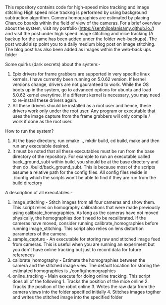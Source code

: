 This repository contains code for high-speed mice tracking and image stitching
High speed mice trackng is performed by using background subtraction algorithm.
Camera homographies are estimated by placing Charuco boards within the field
of view of the cameras. For a brief overview about the system, visit my portfolio
(https://senthilpalanisamy.github.io./) and visit the post under high speed 
image stitching and mice tracking (A backup for the same has been added under 
the folder web-backups). The post would alsp point you to a daily medium blog 
post on image stitching. The blog post has also been added as images 
within the web-back ups folder

Some quirks (dark secrets) about the system:-
1. Epix drivers for frame grabbers are supported in very specific linux kernels. 
   I have currently been running on 5.0.62 version. If kernel versions change, 
   drivers are not gauranteed to work. While the OS boots up in the system,
   go to advanced options for ubuntu and load 5.0.62 kernel everytime.
   If a different kernel is necessary, you may need to re-install these 
   drivers again.
2. All these drivers should be installed as a root user and hence, these drivers
   work only under the root user. Any program or executable that uses the 
   image capture from the frame grabbers will only compile / work if done
   as the root user.


How to run the system?
1. At the base directory, run cmake .., mkdir build, cd build, make and 
   then run any executable desired. 
2. It must be noted that all these executables must be run from the base
   directory of the repository. For example to run an executable called 
   back_ground_subt within build, you should be at the base directory and then
   do ./build/back_ground_subt. This is because most of the scripts assume a
   relative path for the config files. All config files reside in ./config which
   the scripts won't be able to find if they are run from the build directory

A description of all executables:-
1. image_stitching - Stitch images from all four cameras and show them. This
                     script relies on homography calibrations that were made
                     previously using calibrate_homographies. As long as the
                     cameras have not moved physically, the homographies don't
                     need to be recalibrated. If the cameras have moved,
                     consider running calibrate_homographies before running
                     image_stitching. This script also relies on lens distortion
                     parameters of the camera.
2. sample_capture -  An executable for storing raw and stitched image feed from
                     cameras. This is useful when you are running an experiment
                     but you don't have online tracking but just to record data
                     for future references
3. calibrate_homography - Estimate the homographies between the camera and the
                          stitched image view. The default location for storing
                          the estimated homographies is ./config/homographies
4. online_tracking -  Main execute for doing online tracking. This script does
                      all of the following
                      1. Tracks the position of the mice online
                      2. Tracks the position of the robot online
                      3. Writes the raw data from the camera views into the 
                      folder specified initially
                      4. Stitches images togther and writes the stitched image
                      into the specified folder


